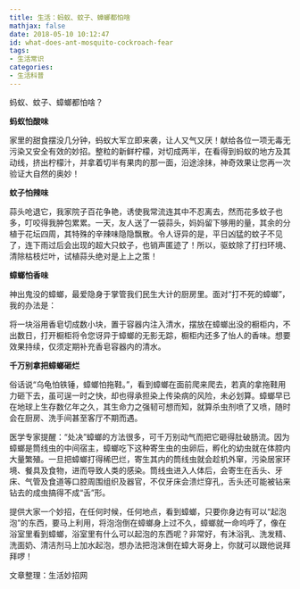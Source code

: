 ```yaml
---
title: 生活：蚂蚁、蚊子、蟑螂都怕啥
mathjax: false
date: 2018-05-10 10:12:47
id: what-does-ant-mosquito-cockroach-fear
tags:
- 生活常识
categories:
- 生活科普
---
```


蚂蚁、蚊子、蟑螂都怕啥？

<!---more--->

**蚂蚁怕酸味**

家里的甜食摆没几分钟，蚂蚁大军立即来袭，让人又气又厌！献给各位一项无毒无污染又安全有效的妙招。整粒的新鲜柠檬，对切成两半，在看得到蚂蚁的地方及其动线，挤出柠檬汁，并拿着切半有果肉的那一面，沿途涂抹，神奇效果让您再一次验证大自然的奥妙！

**蚊子怕辣味**

蒜头呛退它，我家院子百花争艳，诱使我常流连其中不忍离去，然而花多蚊子也多，叮咬得我肿包累累。一天，友人送了一袋蒜头，妈妈留下够用的量，其余的分植于花坛四周，其特殊的辛辣味隐隐飘散。令人讶异的是，平日凶猛的蚊子不见了，连下雨过后会出现的超大只蚊子，也销声匿迹了！所以，驱蚊除了打扫环境、清除枯枝烂叶，试植蒜头绝对是上上之策！

**蟑螂怕香味**

神出鬼没的蟑螂，最爱隐身于掌管我们民生大计的厨房里。面对“打不死的蟑螂”，我的办法是：

将一块浴用香皂切成数小块，置于容器内注入清水，摆放在蟑螂出没的橱柜内，不出数日，打开橱柜将令您讶异于蟑螂的无影无踪，橱柜内还多了怡人的香味。想要效果持续，仅须定期补充香皂容器内的清水。

**千万别拿把蟑螂砸烂**

俗话说“乌龟怕铁锤，蟑螂怕拖鞋。”，看到蟑螂在面前爬来爬去，若真的拿拖鞋用力砸下去，虽可逞一时之快，却也得承担染上传染病的风险，未必划算。蟑螂早已在地球上生存数亿年之久，其生命力之强韧可想而知，就算杀虫剂喷了又喷，随时会在厨房、洗手间甚至客厅不期而遇。

医学专家提醒：“处决”蟑螂的方法很多，可千万别动气而把它砸得肚破肠流。因为蟑螂是筒线虫的中间宿主，蟑螂吃下这种寄生虫的虫卵后，孵化的幼虫就在体腔内大量繁殖。一旦把蟑螂打得稀巴烂，寄生其内的筒线虫就会趁机外窜，污染居家环境、餐具及食物，进而导致人类的感染。筒线虫进入人体后，会寄生在舌头、牙床、气管及食道等口腔周围组织及器官，不仅牙床会溃烂穿孔，舌头还可能被钻来钻去的成虫搞得不成“舌”形。

提供大家一个妙招，在任何时候，任何地点，看到蟑螂，只要你身边有可以“起泡泡”的东西，要马上利用，将泡泡倒在蟑螂身上过不久，蟑螂就一命呜呼了，像在浴室里看到蟑螂，浴室里有什么可以起泡的东西呢？非常好，有沐浴乳、洗发精、洗面奶、清洁剂马上加水起泡，想办法把泡沫倒在蟑大哥身上，你就可以跟他说拜拜啰！

文章整理：生活妙招网 